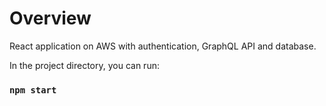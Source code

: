 # Overview

React application on AWS with authentication, GraphQL API and database.

In the project directory, you can run:

### `npm start`
